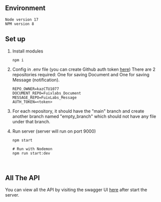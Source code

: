 ## Environment

```
Node version 17
NPM version 8
```

## Set up

1. Install modules

    ```
    npm i
    ```

1. Config in .env file (you can create Github auth token [here](https://docs.github.com/en/authentication/keeping-your-account-and-data-secure/creating-a-personal-access-token#creating-a-token))
   There are 2 repositories required: One for saving Document and One for saving Message (notification).

    ```
    REPO_OWNER=kazCTU1077
    DOCUMENT_REPO=Fuixlabs_Document
    MESSAGE_REPO=FuixLabs_Message
    AUTH_TOKEN=<token>
    ```

1. For each repository, it should have the "main" branch and create another branch named "empty_branch" which should not have any file under that branch.

1. Run server (server will run on port 9000)

    ```
    npm start

    # Run with Nodemon
    npm run start:dev
    ```

<br />

## All The API

You can view all the API by visiting the swagger UI [here](http://localhost:9000/api-docs/#/) after start the server.
